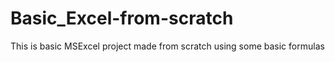 # Basic_Excel-from-scratch
This is basic MSExcel project made from scratch using some basic formulas
